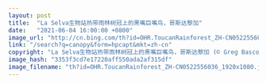 ```yaml
---
layout: post
title:  "La Selva生物站热带雨林树冠上的黑嘴巨嘴鸟，哥斯达黎加"
date:   "2021-06-04 16:00:00 +0800"
image_url: "http://cn.bing.com/th?id=OHR.ToucanRainforest_ZH-CN0522556036_1920x1080.jpg&rf=LaDigue_1920x1080.jpg&pid=hp"
link: "/search?q=canopy&form=hpcapt&mkt=zh-cn"
copyright: "La Selva生物站热带雨林树冠上的黑嘴巨嘴鸟，哥斯达黎加 (© Greg Basco/Minden Pictures)"
image_hash: "3353f3cd7e17220aff550ada2af315df"
image_filename: "th?id=OHR.ToucanRainforest_ZH-CN0522556036_1920x1080.jpg&rf=LaDigue_1920x1080.jpg&pid=hp"
---
```

